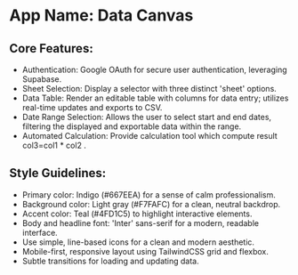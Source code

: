 # **App Name**: Data Canvas

## Core Features:

- Authentication: Google OAuth for secure user authentication, leveraging Supabase.
- Sheet Selection: Display a selector with three distinct 'sheet' options.
- Data Table: Render an editable table with columns for data entry; utilizes real-time updates and exports to CSV.
- Date Range Selection: Allows the user to select start and end dates, filtering the displayed and exportable data within the range.
- Automated Calculation: Provide calculation tool which compute result col3=col1 * col2 .

## Style Guidelines:

- Primary color: Indigo (#667EEA) for a sense of calm professionalism.
- Background color: Light gray (#F7FAFC) for a clean, neutral backdrop.
- Accent color: Teal (#4FD1C5) to highlight interactive elements.
- Body and headline font: 'Inter' sans-serif for a modern, readable interface.
- Use simple, line-based icons for a clean and modern aesthetic.
- Mobile-first, responsive layout using TailwindCSS grid and flexbox.
- Subtle transitions for loading and updating data.